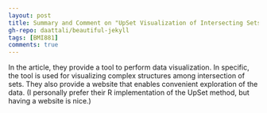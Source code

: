 ```yaml
---
layout: post
title: Summary and Comment on "UpSet Visualization of Intersecting Sets"
gh-repo: daattali/beautiful-jekyll
tags: [BMI881]
comments: true
---
```


In the article, they provide a tool to perform data visualization. In specific, the tool is used for visualizing complex structures among intersection of sets.
They also provide a website that enables convenient exploration of the data. (I personally prefer their R implementation of the UpSet method, but having a website is nice.)

